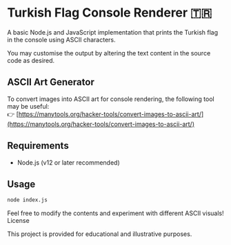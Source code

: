 # Turkish Flag Console Renderer 🇹🇷

A basic Node.js and JavaScript implementation that prints the Turkish flag in the console using ASCII characters.

You may customise the output by altering the text content in the source code as desired.

## ASCII Art Generator

To convert images into ASCII art for console rendering, the following tool may be useful:  
👉 [https://manytools.org/hacker-tools/convert-images-to-ascii-art/](https://manytools.org/hacker-tools/convert-images-to-ascii-art/)

## Requirements

- Node.js (v12 or later recommended)

## Usage

```bash
node index.js
```
Feel free to modify the contents and experiment with different ASCII visuals!
License

This project is provided for educational and illustrative purposes.
